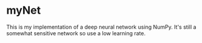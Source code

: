 # myNet
 This is my implementation of a deep neural network using NumPy.
 It's still a somewhat sensitive network so use a low learning rate.
